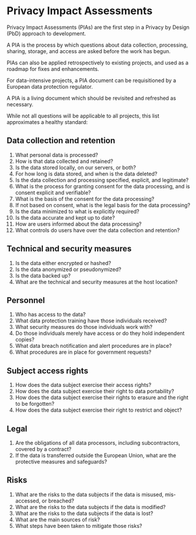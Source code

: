 # Privacy Impact Assessments

Privacy Impact Assessments (PIAs) are the first step in a Privacy by Design (PbD) approach to development.

A PIA is the process by which questions about data collection, processing, sharing, storage, and access are asked before the work has begun.

PIAs can also be applied retrospectively to existing projects, and used as a roadmap for fixes and enhancements.

For data-intensive projects, a PIA document can be requisitioned by a European data protection regulator.

A PIA is a living document which should be revisited and refreshed as necessary.

While not all questions will be applicable to all projects, this list approximates a healthy standard:

## Data collection and retention
1. What personal data is processed?
2. How is that data collected and retained?
3. Is the data stored locally, on our servers, or both?
4. For how long is data stored, and when is the data deleted?
5. Is the data collection and processing specified, explicit, and legitimate?
6. What is the process for granting consent for the data processing, and is consent explicit and verifiable?
7. What is the basis of the consent for the data processing?
8. If not based on consent, what is the legal basis for the data processing?
9. Is the data minimized to what is explicitly required?
10. Is the data accurate and kept up to date?
11. How are users informed about the data processing?
12. What controls do users have over the data collection and retention?

## Technical and security measures
1. Is the data either encrypted or hashed?
2. Is the data anonymized or pseudonymized?
3. Is the data backed up?
4. What are the technical and security measures at the host location?

## Personnel
1. Who has access to the data?
2. What data protection training have those individuals received?
3. What security measures do those individuals work with?
4. Do those individuals merely have access or do they hold independent copies?
5. What data breach notification and alert procedures are in place?
6. What procedures are in place for government requests?

## Subject access rights
1. How does the data subject exercise their access rights?
2. How does the data subject exercise their right to data portability?
3. How does the data subject exercise their rights to erasure and the right to be forgotten?
4. How does the data subject exercise their right to restrict and object?

## Legal
1. Are the obligations of all data processors, including subcontractors, covered by a contract?
2. If the data is transferred outside the European Union, what are the protective measures and safeguards?

## Risks
1. What are the risks to the data subjects if the data is misused, mis-accessed, or breached?
2. What are the risks to the data subjects if the data is modified?
3. What are the risks to the data subjects if the data is lost?
4. What are the main sources of risk?
5. What steps have been taken to mitigate those risks?
